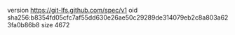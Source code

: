 version https://git-lfs.github.com/spec/v1
oid sha256:b8354fd05cfc7af55dd630e26ae50c29289de314079eb2c8a803a623fa0b86b8
size 4672
